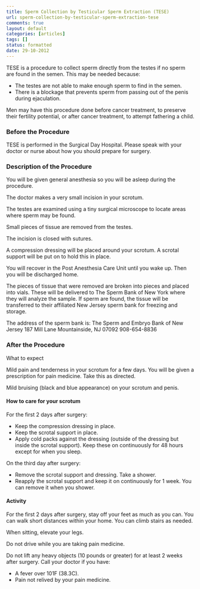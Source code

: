 ```yaml
---
title: Sperm Collection by Testicular Sperm Extraction (TESE)
url: sperm-collection-by-testicular-sperm-extraction-tese
comments: true
layout: default
categories: [articles]
tags: []
status: formatted
date: 29-10-2012
---
```

TESE is a procedure to collect sperm directly from the testes if no sperm are found in the semen. This may be needed because:

* The testes are not able to make enough sperm to find in the semen.
* There is a blockage that prevents sperm from passing out of the penis during ejaculation.

Men may have this procedure done before cancer treatment, to preserve their fertility potential, or after cancer treatment, to attempt fathering a child.

### Before the Procedure
TESE is performed in the Surgical Day Hospital. Please speak with your doctor or nurse about how you should prepare for surgery.

### Description of the Procedure
You will be given general anesthesia so you will be asleep during the procedure.

The doctor makes a very small incision in your scrotum.

The testes are examined using a tiny surgical microscope to locate areas where sperm may be found.

Small pieces of tissue are removed from the testes.

The incision is closed with sutures.

A compression dressing will be placed around your scrotum. A scrotal support will be put on to hold this in place.

You will recover in the Post Anesthesia Care Unit until you wake up. Then you will be discharged home.

The pieces of tissue that were removed are broken into pieces and placed into vials. These will be delivered
to The Sperm Bank of New York where they will analyze the sample. If sperm are found, the tissue will be transferred to their affiliated New Jersey sperm bank for freezing and storage. 

The address of the sperm bank is:
The Sperm and Embryo Bank of New Jersey 187 Mill Lane
Mountainside, NJ 07092
908-654-8836


### After the Procedure
What to expect

Mild pain and tenderness in your scrotum for a few days. You will be given a prescription for pain medicine. Take this as directed.

Mild bruising (black and blue appearance) on your scrotum and penis.

#### How to care for your scrotum
For the first 2 days after surgery:

* Keep the compression dressing in place.
* Keep the scrotal support in place.
* Apply cold packs against the dressing (outside of the dressing but inside the scrotal support). Keep these on continuously for 48 hours except for when you sleep.

On the third day after surgery:

* Remove the scrotal support and dressing. Take a shower.
* Reapply the scrotal support and keep it on continuously for 1 week. You can remove it when you shower.

#### Activity
For the first 2 days after surgery, stay off your feet as much as you can. You can walk short distances within your home. You can climb stairs as needed.

When sitting, elevate your legs.

Do not drive while you are taking pain medicine.

Do not lift any heavy objects (10 pounds or greater) for at least 2 weeks after surgery.
Call your doctor if you have:

* A fever over 101F (38.3C).
* Pain not relived by your pain medicine.